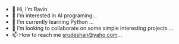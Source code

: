 - 👋 Hi, I’m Ravin
- 👀 I’m interested in AI programing...
- 🌱 I’m currently learning Python ...
- 💞️ I’m looking to collaborate on some simple interesting projects ...
- 📫 How to reach me srudeshan@yaho.com...

<!---
Xza85hrf/Xza85hrf is a ✨ special ✨ repository because its `README.md` (this file) appears on your GitHub profile.
You can click the Preview link to take a look at your changes.
--->
